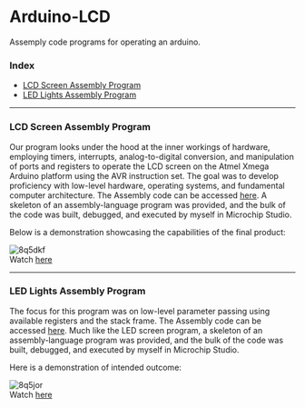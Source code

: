 # Arduino-LCD
Assemply code programs for operating an arduino.

### Index
* [LCD Screen Assembly Program](#LCD)
* [LED Lights Assembly Program](#LED)

---
### LCD Screen Assembly Program
<a name="LCD"></a>

Our program looks under the hood at the inner workings of hardware, employing timers, interrupts, analog-to-digital conversion, and manipulation of ports and registers to operate the LCD screen on the Atmel Xmega Arduino platform using the AVR instruction set. The goal was to develop proficiency with low-level hardware, operating systems, and fundamental computer architecture. The Assembly code can be accessed [here](https://github.com/NeddTheRedd/Arduino-LCD/blob/main/Arduino_program.asm). A skeleton of an assembly-language program was provided, and the bulk of the code was built, debugged, and executed by myself in Microchip Studio. 

Below is a demonstration showcasing the capabilities of the final product:

![8q5dkf](https://github.com/NeddTheRedd/Arduino-LCD/assets/153869055/463da58c-3a02-4246-894f-cfabf1affb8a)
<br> Watch [here](https://www.youtube.com/watch?v=EpKo95vsFmU)


---
### LED Lights Assembly Program
<a name="LED"></a>

The focus for this program was on low-level parameter passing using available registers and the stack frame. The Assembly code can be accessed [here](https://github.com/NeddTheRedd/Arduino-LCD/blob/main/LED-signalling.asm). Much like the LED screen program, a skeleton of an assembly-language program was provided, and the bulk of the code was built, debugged, and executed by myself in Microchip Studio.

Here is a demonstration of intended outcome:

![8q5jor](https://github.com/NeddTheRedd/Arduino-LCD/assets/153869055/700283c6-3378-45f0-a3fa-1d1ebc1a1c6f)
<br> Watch [here](https://www.youtube.com/watch?v=_tRcKbYSZlY)
